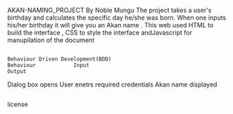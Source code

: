  AKAN-NAMING_PROJECT
 By Noble Mungu
  The project takes a user's birthday and calculates the specific day he/she was born.
  When one inputs his/her birthday it will give you an Akan name .
  This web used HTML to build the interface , CSS to style the interface andJavascript for manupilation of the document
  <div class="container">
    <div class="row">
      <div class="column">


    
    Behaviour Driven Development(BDD)
    Behaviour            Input                                           Output
   Dialog box opens     User enetrs required credentials                 Akan name displayed
</div>
</div>
  </div>

  license
